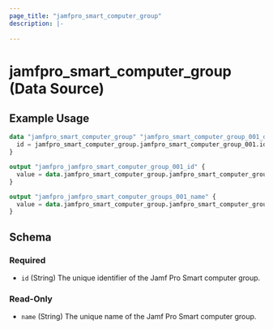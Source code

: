 ```yaml
---
page_title: "jamfpro_smart_computer_group"
description: |-
  
---
```


# jamfpro_smart_computer_group (Data Source)


## Example Usage
```terraform
data "jamfpro_smart_computer_group" "jamfpro_smart_computer_group_001_data" {
  id = jamfpro_smart_computer_group.jamfpro_smart_computer_group_001.id
}

output "jamfpro_jamfpro_smart_computer_group_001_id" {
  value = data.jamfpro_smart_computer_group.jamfpro_smart_computer_group_001_data.id
}

output "jamfpro_jamfpro_smart_computer_groups_001_name" {
  value = data.jamfpro_smart_computer_group.jamfpro_smart_computer_group_001_data.name
}
```

<!-- schema generated by tfplugindocs -->
## Schema

### Required

- `id` (String) The unique identifier of the Jamf Pro Smart computer group.

### Read-Only

- `name` (String) The unique name of the Jamf Pro Smart computer group.